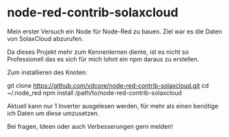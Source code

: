 # node-red-contrib-solaxcloud

Mein erster Versuch ein Node für Node-Red zu bauen.
Ziel war es die Daten von SolaxCloud abzurufen.

Da dieses Projekt mehr zum Kennenlernen diente,
ist es nicht so Professionell das es sich für mich lohnt ein npm daraus zu erstellen.

Zum installieren des Knoten:

git clone https://github.com/vdcore/node-red-contrib-solaxcloud.git
cd ~/.node_red
npm install /path/to/node-red-contrib-solaxcloud


Aktuell kann nur 1 Inverter ausgelesen werden, für mehr als einen benötige ich Daten um diese umzusetzen. 



Bei fragen, Ideen oder auch Verbesserungen gern melden!

